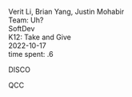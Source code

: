 Verit Li, Brian Yang, Justin Mohabir  
Team: Uh?  
SoftDev  
K12: Take and Give  
2022-10-17  
time spent: .6  

DISCO

QCC

